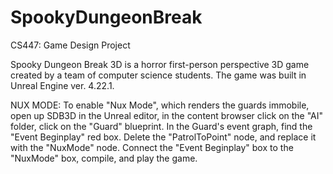 # SpookyDungeonBreak
CS447: Game Design Project

Spooky Dungeon Break 3D is a horror first-person perspective 3D game created by a team of computer science students.
The game was built in Unreal Engine ver. 4.22.1. 

NUX MODE:
To enable "Nux Mode", which renders the guards immobile, open up SDB3D in the Unreal editor,
in the content browser click on the "AI" folder, click on the "Guard" blueprint. In the Guard's event graph,
find the "Event Beginplay" red box. Delete the "PatrolToPoint" node, and replace it with the "NuxMode" node. 
Connect the "Event Beginplay" box to the "NuxMode" box, compile, and play the game.
